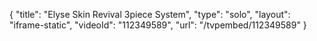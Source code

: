 {
    "title": "Elyse Skin Revival 3piece System",
    "type": "solo",
    "layout": "iframe-static",
    "videoId": "112349589",
    "url": "\/tvpembed\/112349589"
}